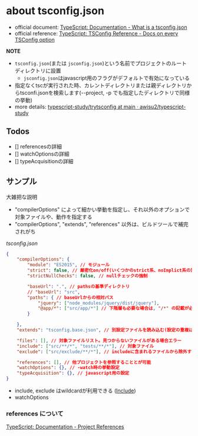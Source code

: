 # about tsconfig.json

- official document: [TypeScript: Documentation \- What is a tsconfig\.json](https://www.typescriptlang.org/docs/handbook/tsconfig-json.html)
- official reference: [TypeScript: TSConfig Reference \- Docs on every TSConfig option](https://www.typescriptlang.org/tsconfig)

**NOTE**

- `tsconfig.json`(または `jsconfig.json`)という名前でプロジェクトのルートディレクトリに設置
  - `jsconfig.json`はjavascript用のフラグがデフォルトで有効になっている
- 指定なくtscが実行された時、カレントディレクトリまたは親ディレクトリからtsconfi.jsonを検索します(--project, -p でも指定したディレクトリで同様の挙動)
- more details: [typescript\-study/trytsconfig at main · awisu2/typescript\-study](https://github.com/awisu2/typescript-study/tree/main/trytsconfig)

## Todos

- [] referencesの詳細
- [] watchOptionsの詳細
- [] typeAcquisitionの詳細

## サンプル

大雑把な説明

- "compilerOptions" によって細かい挙動を指定し、それ以外のオプションで対象ファイルや、動作を指定する
- "compilerOptions", "extends", "references" 以外は、ビルドツールで補完されがち


*tsconfig.json*

```json
{
    "compilerOptions": {
        "module": "ES2015", // モジュール
        "strict": false, // 厳密化on/off(いくつかのstrict系、noImplict系の設定を一括設定)
        "strictNullChecks": false, // nullチェックの強制

        "baseUrl": ".", // pathsの基準ディレクトリ
        // "baseUrl": "src",
        "paths": { // baseUrlからの相対パス
            "jquery": ["node_modules/jquery/dist/jquery"],
            "@app/*": ["src/app/*"] // 下階層も必要な場合は, "/*" の記載が必要
        } 

    },
    "extends": "tsconfig.base.json", // 別設定ファイルを読み込む(設定の重複はこのファイル優先、相対パスはこのファイル基準になる)

    "files": [], // 対象ファイルリスト。見つからないファイルがある場合エラー
    "include": ["src/**/*", "tests/**/*"], // 対象ファイル
    "exclude": ["src/exclude/**/*"], // includeに含まれるファイルから除外するファイル

    "references": [], // 他プロジェクトを参照することとが可能
    "watchOptions": {}, // -watch時の挙動設定
    "typeAcquisition": {}, // javascript用の設定
}
```

- include, exclude はwildcardが利用できる ([Include](https://www.typescriptlang.org/tsconfig#include))
- watchOptions

### references について

[TypeScript: Documentation \- Project References](https://www.typescriptlang.org/docs/handbook/project-references.html)
